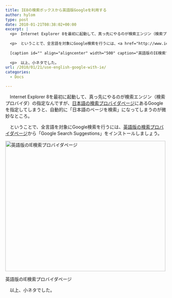 ```yaml
---
title: IE8の検索ボックスから英語版Googleを利用する
author: hylom
type: post
date: 2010-01-21T08:38:02+00:00
excerpt: |
  <p>　Internet Explorer 8を最初に起動して、真っ先にやるのが検索エンジン（検索プロバイダ）の指定なんですが、<a href="http://www.ieaddons.com/jp/searchproviders/"日本語の検索プロバイダページ</a>にあるGoogleを指定してしまうと、自動的に「日本語のページを検索」になってしまうのが微妙なところ。
  
  <p>　ということで、全言語を対象にGoogle検索を行うには、<a href="http://www.ieaddons.com/en/searchproviders/">英語版の検索プロバイダページ</a>から「Google Search Suggestions」をインストールしましょう。
  
  [caption id="" align="aligncenter" width="500" caption="英語版のIE検索プロバイダページ"]<img alt="英語版のIE検索プロバイダページ" src="http://hylom.net/img/blog/100121/search_s.png" title="英語版のIE検索プロバイダページ" width="500" height="406" />[/caption]
  
  <p>　以上、小ネタでした。
url: /2010/01/21/use-english-google-with-ie/
categories:
  - Docs

---
```

　Internet Explorer 8を最初に起動して、真っ先にやるのが検索エンジン（検索プロバイダ）の指定なんですが、[日本語の検索プロバイダページ][1]にあるGoogleを指定してしまうと、自動的に「日本語のページを検索」になってしまうのが微妙なところ。

<!--more-->

　ということで、全言語を対象にGoogle検索を行うには、[英語版の検索プロバイダページ][2]から「Google Search Suggestions」をインストールしましょう。

<div style="width: 510px" class="wp-caption aligncenter">
  <img alt="英語版のIE検索プロバイダページ" src="http://hylom.net/img/blog/100121/search_s.png" title="英語版のIE検索プロバイダページ" width="500" height="406" />
  
  <p class="wp-caption-text">
    英語版のIE検索プロバイダページ
  </p>
</div>

　以上、小ネタでした。

 [1]: http://www.ieaddons.com/jp/searchproviders/
 [2]: http://www.ieaddons.com/en/searchproviders/
